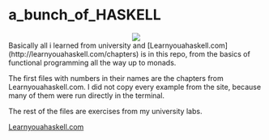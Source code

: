 # a_bunch_of_HASKELL
<div align="center">
<img src="http://s3.amazonaws.com/lyah/clint.png">
</div>
Basically all i learned from university and 
[Learnyouahaskell.com](http://learnyouahaskell.com/chapters) 
is in this repo, from the basics of functional programming all the way up to monads.

The first files with numbers in their names are the chapters from Learnyouahaskell.com. I did not copy every example from the site, because many of them were run directly in the terminal.

The rest of the files are exercises from my university labs.

[Learnyouahaskell.com](http://learnyouahaskell.com/chapters) 

